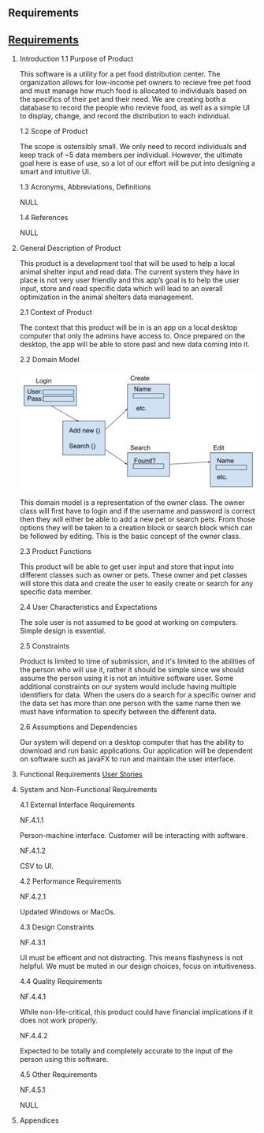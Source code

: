 ## Requirements
## [Requirements](https://diegomorales30.github.io/NullPointersWebsite/requirements)

1. Introduction
    1.1 Purpose of Product

    This software is a utility for a pet food distribution center. The 
    organization allows for low-income pet owners to recieve free pet food 
    and must manage how much food is allocated to individuals based on the 
    specifics of their pet and their need. We are creating both a database 
    to record the people who revieve food, as well as a simple UI to display, 
    change, and record the distribution to each individual.
    
    1.2 Scope of Product

    The scope is ostensibly small. We only need to record individuals and keep track 
    of ~5 data members per individual. However, the ultimate goal here is ease of use, 
    so a lot of our effort will be put into designing a smart and intuitive UI.
    
    1.3 Acronyms, Abbreviations, Definitions

    NULL

    1.4 References

    NULL

2. General Description of Product

    This product is a development tool that will be used to help a local animal shelter input and read data. The current system they have in place is not very user friendly and this app’s goal is to help the user input, store and read specific data which will lead to an overall optimization in the animal shelters data management.

    2.1 Context of Product

    The context that this product will be in is an app on a local desktop computer that only the admins have access to. Once prepared on the desktop, the app will be able to store past and new data coming into it.

    2.2 Domain Model 

    ![Domain Model](graphic.png)

    This domain model is a representation of the owner class. The owner class will first have to login and if the username and password is correct then they will either be able to add a new pet or search pets. From those options they will be taken to a creation block or search block which can be followed by editing. This is the basic concept of the owner class.
    
    2.3 Product Functions

    This product will be able to get user input and store that input into different classes such as owner or pets. These owner and pet classes will store this data and create the user to easily create or search for any specific data member.


    2.4 User Characteristics and Expectations

    The sole user is not assumed to be good at working on computers. Simple design is essential.

    2.5 Constraints

    Product is limited to time of submission, and it's limited to the abilities of the person who will use it, rather it should be simple since we should assume the person using it is not an intuitive software user. Some additional constraints on our system would include having multiple identifiers for data. When the users do a search for a specific owner and the data set has more than one person with the same name then we must have information to specify between the different data.

    2.6 Assumptions and Dependencies

    Our system will depend on a desktop computer that has the ability to download and run basic applications. Our application will be dependent on software such as javaFX to run and maintain the user interface. 

3. Functional Requirements
 [User Stories](https://diegomorales30.github.io/NullPointersWebsite/user)


4. System and Non-Functional Requirements

    4.1 External Interface Requirements 

    NF.4.1.1

    Person-machine interface. Customer will be interacting with software.

    NF.4.1.2

    CSV to UI.

            
    4.2 Performance Requirements

    NF.4.2.1

    Updated Windows or MacOs.


    4.3 Design Constraints

    NF.4.3.1

    UI must be efficent and not distracting. This means flashyness is not helpful. We 
    must be muted in our design choices, focus on intuitiveness. 

    4.4 Quality Requirements

    NF.4.4.1

    While non-life-critical, this product could have financial implications if it 
    does not work properly.

    NF.4.4.2

    Expected to be totally and completely accurate to the input of the person using 
    this software. 


    4.5 Other Requirements

    NF.4.5.1

    NULL
            

5. Appendices